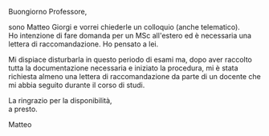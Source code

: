 Buongiorno Professore,

sono Matteo Giorgi e vorrei chiederle un colloquio (anche telematico).\
Ho intenzione di fare domanda per un MSc all'estero ed è necessaria una lettera di raccomandazione. Ho pensato a lei.

Mi dispiace disturbarla in questo periodo di esami ma, dopo aver raccolto tutta la documentazione necessaria e iniziato la procedura, mi è stata richiesta almeno una lettera di raccomandazione da parte di un docente che mi abbia seguito durante il corso di studi.

La ringrazio per la disponibilità,\
a presto.

Matteo
